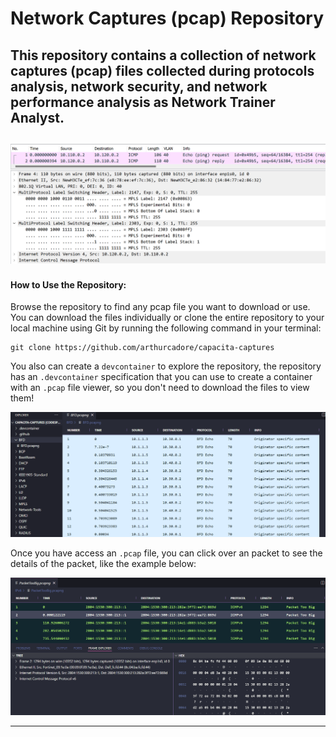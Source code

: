 # Network Captures (pcap) Repository

## This repository contains a collection of network captures (pcap) files collected during protocols analysis, network security, and network performance analysis as Network Trainer Analyst. 

![main](./.examples/main.png)
---

#### How to Use the Repository:

Browse the repository to find any pcap file you want to download or use. You can download the files individually or clone the entire repository to your local machine using Git by running the following command in your terminal:

```
git clone https://github.com/arthurcadore/capacita-captures
```

You also can create a `devcontainer` to explore the repository, the repository has an `.devcontainer` specification that you can use to create a container with an `.pcap` file viewer, so you don't need to download the files to view them!

![exampleDevcontainer](./.examples/codespace.png)

Once you have access an `.pcap` file, you can click over an packet to see the details of the packet, like the example below:  

![exampleReadPacket](./.examples/readpacket.png)

---

